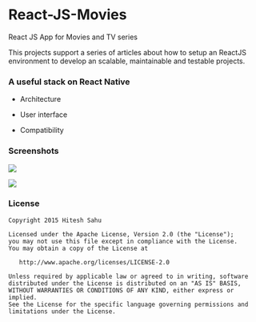 # React-JS-Movies
React JS App for Movies and TV series

This projects support a series of articles about how to setup an ReactJS environment to develop an scalable, maintainable and testable projects.

### A useful stack on React Native 

- Architecture

- User interface

- Compatibility

### Screenshots

![](http://androcode.es/wp-content/uploads/2015/03/family2.png)

![](http://androcode.es/wp-content/uploads/2015/03/detailFamily-e1426180053215.png)

### License

```
Copyright 2015 Hitesh Sahu

Licensed under the Apache License, Version 2.0 (the "License");
you may not use this file except in compliance with the License.
You may obtain a copy of the License at

   http://www.apache.org/licenses/LICENSE-2.0

Unless required by applicable law or agreed to in writing, software
distributed under the License is distributed on an "AS IS" BASIS,
WITHOUT WARRANTIES OR CONDITIONS OF ANY KIND, either express or implied.
See the License for the specific language governing permissions and
limitations under the License.
```

